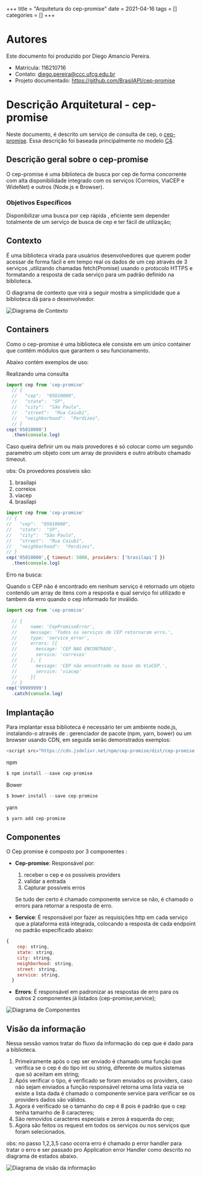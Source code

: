 +++
title = "Arquitetura do cep-promise"
date = 2021-04-16
tags = []
categories = []
+++
 
# Autores
 
Este documento foi produzido por Diego Amancio Pereira.
 
- Matrícula: 116210716
- Contato: diego.pereira@ccc.ufcg.edu.br
- Projeto documentado: https://github.com/BrasilAPI/cep-promise
 
# Descrição Arquitetural - cep-promise
 
Neste documento, é descrito um serviço de consulta de cep, o [cep-promise](https://github.com/BrasilAPI/cep-promise). Essa descrição foi baseada principalmente no modelo [C4](https://c4model.com/).
 
## Descrição geral sobre o cep-promise
 
O cep-promise é uma biblioteca de busca por cep de forma concorrente  com alta disponibilidade integrado com os serviços (Correios, ViaCEP e WideNet) e outros (Node.js e Browser).
 
### Objetivos Específicos
 
Disponibilizar uma busca por cep rápida , eficiente sem depender totalmente de um serviço de busca de cep e ter fácil de utilização;

## Contexto

É uma biblioteca virada para usuários desenvolvedores que querem poder acessar de forma fácil e em tempo real os dados de um cep através de 3 serviços ,utilizando chamadas fetch(Promise) usando o protocolo HTTPS e formatando a resposta de cada serviço para um padrão definido na biblioteca.

O diagrama de contexto que virá a seguir mostra a simplicidade que a biblioteca dá para o desenvolvedor.

![Diagrama de Contexto](cep-promise-context-diagram.png)

## Containers

Como o cep-promise é uma biblioteca ele consiste em um único container que contém módulos que garantem o seu funcionamento.

Abaixo contém exemplos de uso:

Realizando uma consulta

```js
import cep from 'cep-promise'
  // {
  //   "cep":  "05010000",
  //   "state":  "SP",
  //   "city":  "São Paulo",
  //   "street":  "Rua Caiubí",
  //   "neighborhood":  "Perdizes",
  // }
cep('05010000')
  .then(console.log)

```

Caso queira definir um ou mais provedores é só colocar como um segundo parametro um objeto com um array de providers e outro atributo
chamado timeout.

obs: Os provedores possíveis são:
<ol>
  <li> brasilapi </li>
  <li> correios </li>
  <li> viacep </li>
  <li> brasilapi </li>
</ol>

```js
import cep from 'cep-promise'
// {
//   "cep":  "05010000",
//   "state":  "SP",
//   "city":  "São Paulo",
//   "street":  "Rua Caiubí",
//   "neighborhood":  "Perdizes",
// }
cep('05010000',{ timeout: 5000, providers: ['brasilapi'] })
  .then(console.log)

```
Erro na busca:

Quando o CEP não é encontrado em nenhum serviço é retornado um objeto contendo um array de itens com a resposta 
e qual serviço foi utilizado e tambem da erro quando o cep informado for inválido.

```js
import cep from 'cep-promise'

  // {
  //     name: 'CepPromiseError',
  //     message: 'Todos os serviços de CEP retornaram erro.',
  //     type: 'service_error',
  //     errors: [{
  //       message: 'CEP NAO ENCONTRADO',
  //       service: 'correios'
  //     }, {
  //       message: 'CEP não encontrado na base do ViaCEP.',
  //       service: 'viacep'
  //     }]
  // }
cep('99999999')
  .catch(console.log)

```
## Implantação

Para implantar essa biblioteca é necessário ter um ambiente node.js, instalando-o através de : gerenciador de pacote (npm, yarn, bower) ou um browser usando CDN, em seguida serão demonstrados exemplos:

```js
<script src="https://cdn.jsdelivr.net/npm/cep-promise/dist/cep-promise.min.js"></script>
```

npm
```js
$ npm install --save cep-promise
```
Bower
```js
$ bower install --save cep-promise
```

yarn
```js
$ yarn add cep-promise
```

## Componentes

O Cep promise é composto por 3 componentes :

- **Cep-promise**:  Responsável por:
  1. receber o cep e os possíveis providers 
  2. validar a entrada 
  3. Capturar possíveis erros 

  Se tudo der certo é chamado componente service se não, é chamado o errors para retornar a resposta de erro.

- **Service**: É  responsável por fazer as requisições http em cada serviço que a plataforma está integrada, colocando a resposta de cada endpoint no padrão especificado abaixo:
```js
{
    cep: string,
    state: string,
    city: string,
    neighborhood: string,
    street: string,
    service: string,
  }
```
- **Errors**: É responsável em padronizar as respostas de erro para os outros 2 componentes já listados (cep-promise,service);

![Diagrama de Componentes](cep-promise-components.png)

## Visão da informação

Nessa sessão vamos tratar do fluxo da informação do cep que é dado para a biblioteca.

1. Primeiramente após o cep ser enviado é chamado uma função que verifica se o cep é do tipo int ou string, diferente de muitos sistemas que só aceitam em string;
2. Após verificar o tipo, é verificado se foram enviados os providers, caso não sejam enviados a função responsável retorna uma lista vazia se existe a lista dada é chamado o componente service para verificar se os providers dados são válidos.
3. Agora é verificado se o tamanho do cep é 8 pois é padrão que o cep tenha tamanho de 8 caracteres;
4. São removidos caracteres especiais e zeros à esquerda do cep;
5. Agora são feitos os request em todos os serviços ou nos serviços que foram selecionados.

obs: no passo 1,2,3,5 caso ocorra erro é chamado p error handler para tratar o erro e ser passado pro Application error Handler como descrito no diagrama de estados abaixo.

![Diagrama de visão da informação](cep-promise-information.png)


